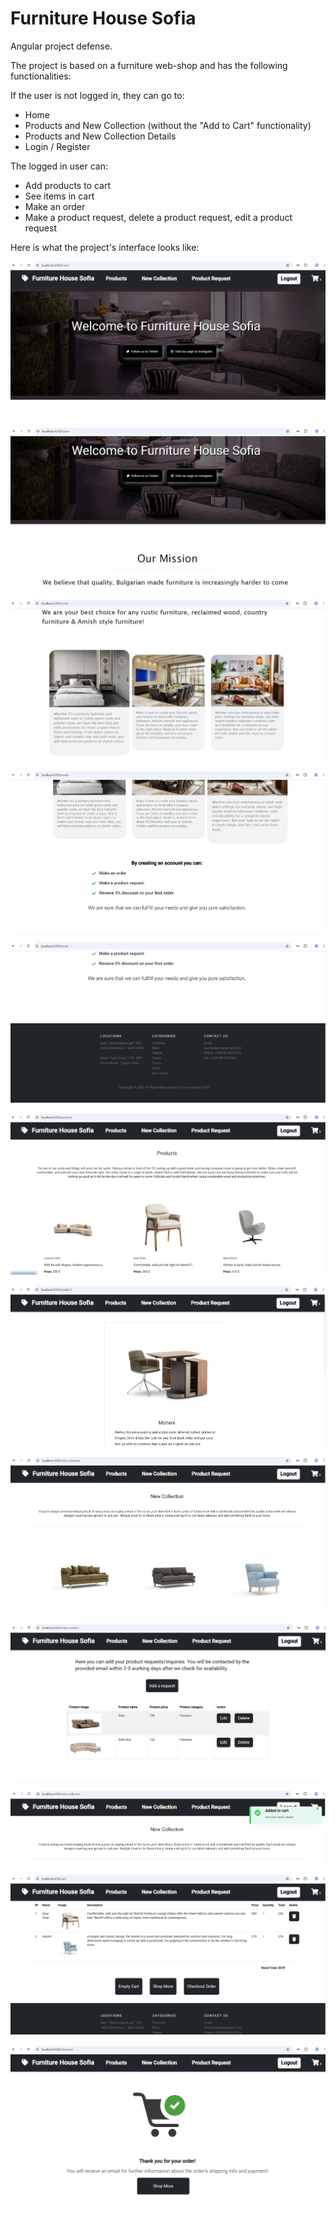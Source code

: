 # Furniture House Sofia
Angular project defense.

The project is based on a furniture web-shop and has the following functionalities:

If the user is not logged in, they can go to:
 - Home
 - Products and New Collection (without the "Add to Cart" functionality)
 - Products and New Collection Details
 - Login / Register

The logged in user can:
 - Add products to cart
 - See items in cart
 - Make an order
 - Make a product request, delete a product request, edit a product request

Here is what the project's interface looks like:


![image](furnitureStoreScreenshots/pic1.png)



![image](furnitureStoreScreenshots/pic2.png)



![image](furnitureStoreScreenshots/pic3.png)



![image](furnitureStoreScreenshots/pic4.png)



![image](furnitureStoreScreenshots/pic5.png)



![image](furnitureStoreScreenshots/pic6.png)



![image](furnitureStoreScreenshots/pic7.png)



![image](furnitureStoreScreenshots/pic8.png)



![image](furnitureStoreScreenshots/pic9.png)



![image](furnitureStoreScreenshots/pic10.png)



![image](furnitureStoreScreenshots/pic11.png)



![image](furnitureStoreScreenshots/pic12.png)







